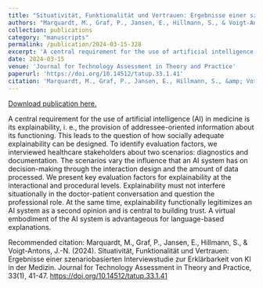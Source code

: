 ```yaml
---
title: "Situativität, Funktionalität und Vertrauen: Ergebnisse einer szenariobasierten Interviewstudie zur Erklärbarkeit von KI in der Medizin"
authors: "Marquardt, M., Graf, P., Jansen, E., Hillmann, S., & Voigt-Antons, J.-N."
collection: publications
category: "manuscripts"
permalink: /publication/2024-03-15-J28
excerpt: 'A central requirement for the use of artificial intelligence (AI) in medicine is its explainability, i. e., the provision of addressee-oriented information about its functioning. This leads to the question of how socially adequate explainability can be designed. To identify evaluation factors, we interviewed healthcare stakeholders about two scenarios: diagnostics and documentation. The scenarios vary the influence that an AI system has on decision-making through the interaction design and the amount of data processed. We present key evaluation factors for explainability at the interactional and procedural levels. Explainability must not interfere situationally in the doctor-patient conversation and question the professional role. At the same time, explainability functionally legitimizes an AI system as a second opinion and is central to building trust. A virtual embodiment of the AI system is advantageous for language-based explanations.'
date: 2024-03-15
venue: 'Journal for Technology Assessment in Theory and Practice'
paperurl: 'https://doi.org/10.14512/tatup.33.1.41'
citation: 'Marquardt, M., Graf, P., Jansen, E., Hillmann, S., &amp; Voigt-Antons, J.-N. (2024). Situativität, Funktionalität und Vertrauen: Ergebnisse einer szenariobasierten Interviewstudie zur Erklärbarkeit von KI in der Medizin.  Journal for Technology Assessment in Theory and Practice, 33(1), 41-47. https://doi.org/10.14512/tatup.33.1.41'
---
```


<a href='https://doi.org/10.14512/tatup.33.1.41'>Download publication here.</a>

A central requirement for the use of artificial intelligence (AI) in medicine is its explainability, i. e., the provision of addressee-oriented information about its functioning. This leads to the question of how socially adequate explainability can be designed. To identify evaluation factors, we interviewed healthcare stakeholders about two scenarios: diagnostics and documentation. The scenarios vary the influence that an AI system has on decision-making through the interaction design and the amount of data processed. We present key evaluation factors for explainability at the interactional and procedural levels. Explainability must not interfere situationally in the doctor-patient conversation and question the professional role. At the same time, explainability functionally legitimizes an AI system as a second opinion and is central to building trust. A virtual embodiment of the AI system is advantageous for language-based explanations.

Recommended citation: Marquardt, M., Graf, P., Jansen, E., Hillmann, S., & Voigt-Antons, J.-N. (2024). Situativität, Funktionalität und Vertrauen: Ergebnisse einer szenariobasierten Interviewstudie zur Erklärbarkeit von KI in der Medizin.  Journal for Technology Assessment in Theory and Practice, 33(1), 41-47. https://doi.org/10.14512/tatup.33.1.41